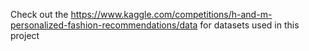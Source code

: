 Check out the https://www.kaggle.com/competitions/h-and-m-personalized-fashion-recommendations/data for datasets used in this project
